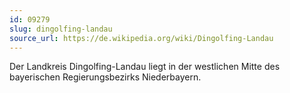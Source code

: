 ```yaml
---
id: 09279
slug: dingolfing-landau
source_url: https://de.wikipedia.org/wiki/Dingolfing-Landau
---
```


Der Landkreis Dingolfing-Landau liegt in der westlichen Mitte des bayerischen Regierungsbezirks Niederbayern.
